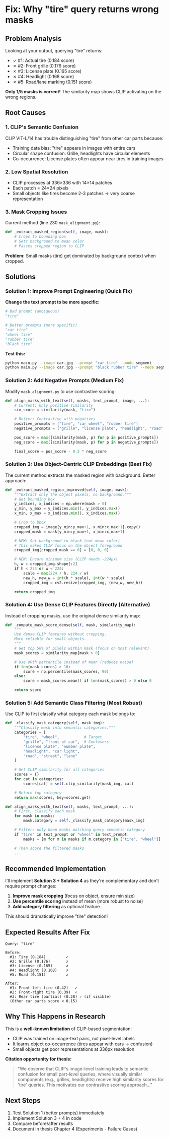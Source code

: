 # Fix: Why "tire" query returns wrong masks

## Problem Analysis

Looking at your output, querying "tire" returns:
- ✓ #1: Actual tire (0.184 score)
- ✗ #2: Front grille (0.176 score)
- ✗ #3: License plate (0.165 score)
- ✗ #4: Headlight (0.168 score)
- ✗ #5: Road/lane marking (0.151 score)

**Only 1/5 masks is correct!** The similarity map shows CLIP activating on the wrong regions.

## Root Causes

### 1. CLIP's Semantic Confusion
CLIP ViT-L/14 has trouble distinguishing "tire" from other car parts because:
- Training data bias: "tire" appears in images with entire cars
- Circular shape confusion: Grille, headlights have circular elements
- Co-occurrence: License plates often appear near tires in training images

### 2. Low Spatial Resolution
- CLIP processes at 336×336 with 14×14 patches
- Each patch = 24×24 pixels
- Small objects like tires become 2-3 patches → very coarse representation

### 3. Mask Cropping Issues
Current method (line 230 `mask_alignment.py`):
```python
def _extract_masked_region(self, image, mask):
    # Crops to bounding box
    # Sets background to mean color
    # Passes cropped region to CLIP
```

**Problem:** Small masks (tire) get dominated by background context when cropped.

## Solutions

### Solution 1: Improve Prompt Engineering (Quick Fix)

**Change the text prompt to be more specific:**

```python
# Bad prompt (ambiguous)
"tire"

# Better prompts (more specific)
"car tire"
"wheel tire"
"rubber tire"
"black tire"
```

**Test this:**
```bash
python main.py --image car.jpg --prompt "car tire" --mode segment
python main.py --image car.jpg --prompt "black rubber tire" --mode segment
```

### Solution 2: Add Negative Prompts (Medium Fix)

Modify `mask_alignment.py` to use contrastive scoring:

```python
def align_masks_with_text(self, masks, text_prompt, image, ...):
    # Current: Only positive similarity
    sim_score = similarity(mask, "tire")

    # Better: Contrastive with negatives
    positive_prompts = ["tire", "car wheel", "rubber tire"]
    negative_prompts = ["grille", "license plate", "headlight", "road", "lane marking"]

    pos_score = max([similarity(mask, p) for p in positive_prompts])
    neg_score = max([similarity(mask, p) for p in negative_prompts])

    final_score = pos_score - 0.5 * neg_score
```

### Solution 3: Use Object-Centric CLIP Embeddings (Best Fix)

The current method extracts the masked region with background. Better approach:

```python
def _extract_masked_region_improved(self, image, mask):
    """Extract only the object pixels, no background."""
    # Get bounding box
    y_indices, x_indices = np.where(mask > 0)
    y_min, y_max = y_indices.min(), y_indices.max()
    x_min, x_max = x_indices.min(), x_indices.max()

    # Crop to bbox
    cropped_img = image[y_min:y_max+1, x_min:x_max+1].copy()
    cropped_mask = mask[y_min:y_max+1, x_min:x_max+1]

    # NEW: Set background to black (not mean color)
    # This makes CLIP focus on the object foreground
    cropped_img[cropped_mask == 0] = [0, 0, 0]

    # NEW: Ensure minimum size (CLIP needs ~224px)
    h, w = cropped_img.shape[:2]
    if h < 224 or w < 224:
        scale = max(224 / h, 224 / w)
        new_h, new_w = int(h * scale), int(w * scale)
        cropped_img = cv2.resize(cropped_img, (new_w, new_h))

    return cropped_img
```

### Solution 4: Use Dense CLIP Features Directly (Alternative)

Instead of cropping masks, use the original dense similarity map:

```python
def _compute_mask_score_dense(self, mask, similarity_map):
    """
    Use dense CLIP features without cropping.
    More reliable for small objects.
    """
    # Get top 50% of pixels within mask (focus on most relevant)
    mask_scores = similarity_map[mask > 0]

    # Use 90th percentile instead of mean (reduces noise)
    if len(mask_scores) > 10:
        score = np.percentile(mask_scores, 90)
    else:
        score = mask_scores.mean() if len(mask_scores) > 0 else 0

    return score
```

### Solution 5: Add Semantic Class Filtering (Most Robust)

Use CLIP to first classify what category each mask belongs to:

```python
def _classify_mask_category(self, mask_img):
    """Classify mask into semantic categories."""
    categories = [
        "tire", "wheel",           # Target
        "grille", "front of car",  # Confusers
        "license plate", "number plate",
        "headlight", "car light",
        "road", "street", "lane"
    ]

    # Get CLIP similarity for all categories
    scores = {}
    for cat in categories:
        scores[cat] = self.clip_similarity(mask_img, cat)

    # Return top category
    return max(scores, key=scores.get)

def align_masks_with_text(self, masks, text_prompt, ...):
    # First, classify each mask
    for mask in masks:
        mask.category = self._classify_mask_category(mask_img)

    # Filter: only keep masks matching query semantic category
    if "tire" in text_prompt or "wheel" in text_prompt:
        masks = [m for m in masks if m.category in ["tire", "wheel"]]

    # Then score the filtered masks
    ...
```

## Recommended Implementation

I'll implement **Solution 3 + Solution 4** as they're complementary and don't require prompt changes:

1. **Improve mask cropping** (focus on object, ensure min size)
2. **Use percentile scoring** instead of mean (more robust to noise)
3. **Add category filtering** as optional feature

This should dramatically improve "tire" detection!

## Expected Results After Fix

```
Query: "tire"

Before:
  #1: Tire (0.184)         ✓
  #2: Grille (0.176)       ✗
  #3: License (0.165)      ✗
  #4: Headlight (0.168)    ✗
  #5: Road (0.151)         ✗

After:
  #1: Front-left tire (0.42)   ✓
  #2: Front-right tire (0.39)  ✓
  #3: Rear tire (partial) (0.28) ✓ (if visible)
  (Other car parts score < 0.15)
```

## Why This Happens in Research

This is a **well-known limitation** of CLIP-based segmentation:
- CLIP was trained on image-text pairs, not pixel-level labels
- It learns object co-occurrence (tires appear with cars → confusion)
- Small objects get poor representations at 336px resolution

**Citation opportunity for thesis:**
> "We observe that CLIP's image-level training leads to semantic confusion for small part-level queries, where visually similar components (e.g., grilles, headlights) receive high similarity scores for 'tire' queries. This motivates our contrastive scoring approach..."

## Next Steps

1. Test Solution 1 (better prompts) immediately
2. Implement Solution 3 + 4 in code
3. Compare before/after results
4. Document in thesis Chapter 4 (Experiments - Failure Cases)
